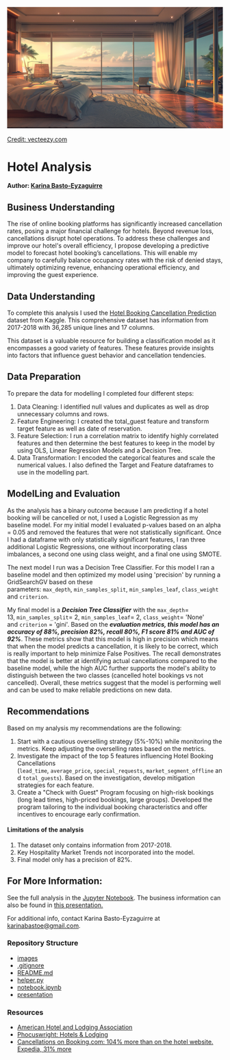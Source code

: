 <img src="images/hotel.jpg">

[Credit: vecteezy.com](https://www.vecteezy.com/photo/44153869-beautiful-interior-view-of-a-room-at-coastal)

# Hotel Analysis

**Author: <a href="https://www.linkedin.com/in/karina-basto-eyzaguirre-203a0445/"> Karina Basto-Eyzaguirre</a>**

## Business Understanding
The rise of online booking platforms has significantly increased cancellation rates, posing a major financial challenge for hotels. Beyond revenue loss, cancellations disrupt hotel operations. To address these challenges and improve our hotel's overall efficiency, I propose developing a predictive model to forecast hotel booking’s cancellations. This will enable my company to carefully balance occupancy rates with the risk of denied stays, ultimately optimizing revenue, enhancing operational efficiency, and improving the guest experience.

## Data Understanding
To complete this analysis I used the <a href="https://www.kaggle.com/datasets/youssefaboelwafa/hotel-booking-cancellation-prediction/data">Hotel Booking Cancellation Prediction</a> dataset from Kaggle. This comprehensive dataset has information from 2017-2018 with 36,285 unique lines and 17 columns. 

This dataset is a valuable resource for building a classification model as it encompasses a good variety of features. These features provide insights into factors that influence guest behavior and cancellation tendencies.

## Data Preparation
To prepare the data for modelling I completed four different steps:
1. Data Cleaning: I identified null values and duplicates as well as drop unnecessary columns and rows.
2. Feature Engineering: I created the total_guest feature and transform target feature as well as date of reservation.
3. Feature Selection: I run a correlation matrix to identify highly correlated features and then determine the best features to keep in the model by using OLS, Linear Regression Models and a Decision Tree.
4. Data Transformation: I encoded the categorical features and scale the numerical values. I also defined the Target and Feature dataframes to use in the modelling part.

## ModelLing and Evaluation
As the analysis has a binary outcome because I am predicting if a hotel booking will be cancelled or not, I used a Logistic Regression as my baseline model. For my initial model I evaluated p-values based on an alpha = 0.05 and removed the features that were not statistically significant. Once I had a dataframe with only statistically significant features, I ran three additional Logistic Regressions, one without incorporating class imbalances, a second one using class weight, and a final one using SMOTE.

The next model I run was a Decision Tree Classifier. For this model I ran a baseline model and then optimized my model using 'precision' by running a GridSearchGV based on these parameters: `max_depth`, `min_samples_split`, `min_samples_leaf`, `class_weight` and `criterion`.

My final model is a ***Decision Tree Classifier*** with the `max_depth`= 13, `min_samples_split`= 2, `min_samples_leaf`= 2, `class_weight`= 'None' and `criterion` = 'gini'. Based on the ***evaluation metrics, this model has an accuracy of 88%, precision 82%, recall 80%, F1 score 81% and AUC of 92%***. These metrics show that this model is high in precision which means that when the model predicts a cancellation, it is likely to be correct, which is really important to help minimize False Positives. The recall demonstrates that the model is better at identifying actual cancellations compared to the baseline model, while the high AUC further supports the model's ability to distinguish between the two classes (cancelled hotel bookings vs not cancelled). Overall, these metrics suggest that the model is performing well and can be used to make reliable predictions on new data.

## Recommendations
Based on my  analysis my recommendations are the following:
1. Start with a cautious overselling strategy (5%-10%) while monitoring the metrics. Keep adjusting the overselling rates based on the metrics.
2. Investigate the impact of the top 5 features influencing Hotel Booking Cancellations (`lead_time`, `average_price`, `special_requests`, `market_segment_offline` and `total_guests`). Based on the investigation, develop mitigation strategies for each feature.
3. Create a "Check with Guest" Program focusing on high-risk bookings (long lead times, high-priced bookings, large groups). Developed the program tailoring to the individual booking characteristics and offer incentives to encourage early confirmation.


#### Limitations of the analysis
1. The dataset only contains information from 2017-2018.
2. Key Hospitality Market Trends not incorporated into the model.
3. Final model only has a precision of 82%.
   
## For More Information:
See the full analysis in the <a href="https://github.com/KBE25/hotel_analysis/blob/main/notebook.ipynb">Jupyter Notebook</a>.
The business information can also be found in <a href="https://github.com/KBE25/hotel_analysis/blob/main/presentation.pdf">this presentation. </a>

For additional info, contact Karina Basto-Eyzaguirre at karinabastoe@gmail.com.

### Repository Structure
- <a href="https://github.com/KBE25/hotel_analysis/tree/main/images"> images </a>
- <a href="https://github.com/KBE25/hotel_analysis/blob/main/.gitignore"> .gitignore </a>
- <a href="https://github.com/KBE25/hotel_analysis/blob/main/README.md"> README.md </a>
- <a href="https://github.com/KBE25/hotel_analysis/blob/main/helper.py"> helper.py </a>
- <a href="https://github.com/KBE25/hotel_analysis/blob/main/notebook.ipynb"> notebook.ipynb </a>
- <a href="https://github.com/KBE25/hotel_analysis/blob/main/presentation.pdf"> presentation </a>

### Resources
- <a href="https://www.ahla.com/">American Hotel and Lodging Association</a>
- <a href="https://www.phocuswright.com/Travel-Research/Hotels-Lodging">Phocuswright: Hotels & Lodging</a>
- <a href="https://www.mirai.com/blog/cancellations-on-booking-com-104-more-than-on-the-hotel-website-expedia-31-more/"> Cancellations on Booking.com: 104% more than on the hotel website. Expedia, 31% more</a>